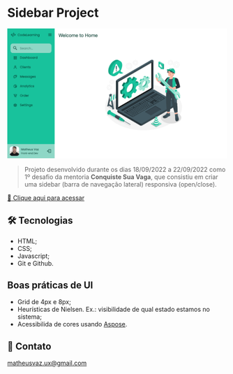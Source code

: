 # Sidebar Project

![preview](./github/sidebar-preview.png)

> Projeto desenvolvido durante os dias 18/09/2022 a 22/09/2022 como 1º desafio da mentoria **Conquiste Sua Vaga**, que consistiu em criar uma sidebar (barra de navegação lateral) responsiva (open/close).

[🔗 Clique aqui para acessar](https://matheusvaz-dev.github.io/sidebar/)

## 🛠️ Tecnologias

- HTML;
- CSS;
- Javascript;
- Git e Github.

## Boas práticas de UI

- Grid de 4px e 8px;
- Heurísticas de Nielsen. Ex.: visibilidade de qual estado estamos no sistema;
- Acessibilida de cores usando [Aspose](https://products.aspose.app/html/pt/contrast-checker).

## 📧 Contato

matheusvaz.ux@gmail.com
